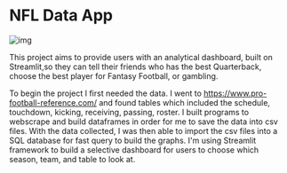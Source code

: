 # NFL Data App

![img](https://cdn.wallpapersafari.com/2/59/cqrOah.jpg)

This project aims to provide users with an analytical dashboard, built on Streamlit,so they can tell their friends who has the best Quarterback, choose the best player for Fantasy Football, or gambling. 

To begin the project I first needed the data. I went to https://www.pro-football-reference.com/ and found tables which included the schedule, 
touchdown, kicking, receiving, passing, roster. I built programs to webscrape and build dataframes in order for me to save the data into csv files. With the data collected, I was then able to import the csv files into a SQL database for fast query to build the graphs. I'm using Streamlit framework to build a selective dashboard for users to choose which season, team, and table to look at. 
